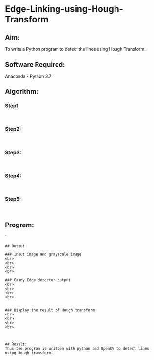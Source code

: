 # Edge-Linking-using-Hough-Transform
## Aim:
To write a Python program to detect the lines using Hough Transform.

## Software Required:
Anaconda - Python 3.7

## Algorithm:
### Step1:
<br>

### Step2:
<br>

### Step3:
<br>

### Step4:
<br>

### Step5:
<br>


## Program:
`




```
## Output

### Input image and grayscale image
<br>
<br>
<br>
<br>

### Canny Edge detector output
<br>
<br>
<br>
<br>


### Display the result of Hough transform
<br>
<br>
<br>
<br>



## Result:
Thus the program is written with python and OpenCV to detect lines using Hough transform. 
